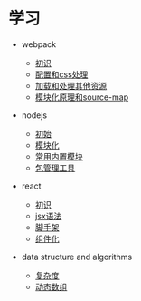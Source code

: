 # 学习

* webpack
    - [初识](learn-webpack/1.first.md)
    - [配置和css处理](learn-webpack/2.config_css.md)
    - [加载和处理其他资源](learn-webpack/3.load_other.md)
    - [模块化原理和source-map](learn-webpack/4.module.md)

* nodejs
    - [初始](learn-nodejs/1.first.md)
    - [模块化](learn-nodejs/2.module.md)
    - [常用内置模块](learn-nodejs/3.buildin_modules.md)
    - [包管理工具](learn-nodejs/4.npm.md)


* react
    - [初识](learn-react/1.first.md)
    - [jsx语法](learn-react/2.jsx.md)
    - [脚手架](learn-react/3.cra.md)
    - [组件化](learn-react/4.component.md)

* data structure and algorithms
    - [复杂度](learn-data-structure-algorithms/1.complexity.md)
    - [动态数组](learn-data-structure-algorithms/2.dynamicArray.md)